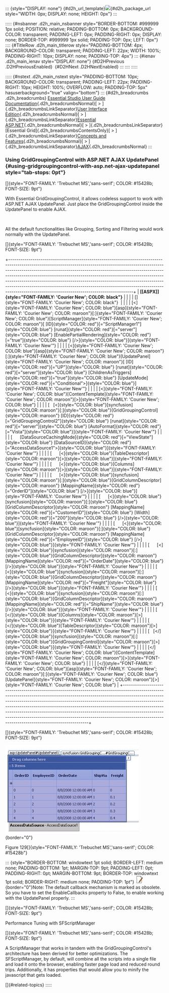 ::: {style="DISPLAY: none"}
[](ms-xhelp:///?Id=d2h_url_template){#d2h_url_template}![](!package_url!){#d2h_package_url style="WIDTH: 0px; DISPLAY: none; HEIGHT: 0px"}
:::

::::: {#nsbanner .d2h_main_nsbanner style="BORDER-BOTTOM: #999999 1px solid; POSITION: relative; PADDING-BOTTOM: 0px; BACKGROUND-COLOR: transparent; PADDING-LEFT: 0px; PADDING-RIGHT: 0px; DISPLAY: none; BORDER-TOP: #999999 1px solid; PADDING-TOP: 0px; LEFT: 0px"}
:::: {#TitleRow .d2h_main_titlerow style="PADDING-BOTTOM: 4px; BACKGROUND-COLOR: transparent; PADDING-LEFT: 22px; WIDTH: 100%; PADDING-RIGHT: 10px; DISPLAY: none; PADDING-TOP: 4px"}
::: {#ienav .d2h_main_ienav style="DISPLAY: none"}
[](ms-xhelp:///?Id=bf52d324-77f7-410d-b75f-324b9b7bba76){#D2HPrevious .D2HPreviousEnabled}  [](ms-xhelp:///?Id=53e6d10b-3876-4160-823d-6d6e71aeaea7){#D2HNext .D2HNextEnabled}
:::
::::
:::::

::::: {#nstext .d2h_main_nstext style="PADDING-BOTTOM: 10px; BACKGROUND-COLOR: transparent; PADDING-LEFT: 22px; PADDING-RIGHT: 10px; HEIGHT: 100%; OVERFLOW: auto; PADDING-TOP: 5px" hasuserbackground="true" valign="bottom"}
::: {#d2h_breadcrumbs .d2h_breadcrumbs}
[Essential Studio User Guide Documentation](ms-xhelp:///?Id=12457748-09e3-4d74-a240-8e049cedf030){.d2h_breadcrumbsNormal}[ \> ]{.d2h_breadcrumbsLinkSeparator}[User Interface Edition](ms-xhelp:///?Id=c29296b7-531c-413b-a0ec-488ca1f7f669){.d2h_breadcrumbsNormal}[ \> ]{.d2h_breadcrumbsLinkSeparator}[Essential ASP.NET](ms-xhelp:///?Id=25c35330-c127-4dad-9a92-ed79dc7261a6){.d2h_breadcrumbsNormal}[ \> ]{.d2h_breadcrumbsLinkSeparator}[Essential Grid]{.d2h_breadcrumbsContentsOnly}[ \> ]{.d2h_breadcrumbsLinkSeparator}[Concepts and Features](ms-xhelp:///?Id=9e489974-524d-457c-9881-e458b1321685){.d2h_breadcrumbsNormal}[ \> ]{.d2h_breadcrumbsLinkSeparator}[AJAX](ms-xhelp:///?Id=bf52d324-77f7-410d-b75f-324b9b7bba76){.d2h_breadcrumbsNormal}
:::

### Using GridGroupingControl with ASP.NET AJAX UpdatePanel {#using-gridgroupingcontrol-with-asp.net-ajax-updatepanel style="tab-stops: 0pt"}

[]{style="FONT-FAMILY: 'Trebuchet MS','sans-serif'; COLOR: #15428b; FONT-SIZE: 9pt"} 

With Essential GridGroupingControl, it allows codeless support to work with ASP.NET AJAX UpdatePanel. Just place the GridGroupingControl inside the UpdatePanel to enable AJAX.

 

All the default functionalities like Grouping, Sorting and Filtering would work normally with the UpdatePanel.

[]{style="FONT-FAMILY: 'Trebuchet MS','sans-serif'; COLOR: #15428b; FONT-SIZE: 9pt"} 

+-------------------------------------------------------------------------------------------------------------------------------------------------------------------------------------------------------------------------------------------------------------------------------------------------------------------------------------------------------------------------------------------------------------------------------------------------------------------------------------------------------------------------------------------------+
| **[\[ASPX\]]{style="FONT-FAMILY: 'Courier New'; COLOR: black"}**                                                                                                                                                                                                                                                                                                                                                                                                                                                                                |
|                                                                                                                                                                                                                                                                                                                                                                                                                                                                                                                                                 |
| []{style="FONT-FAMILY: 'Courier New'; COLOR: black"}                                                                                                                                                                                                                                                                                                                                                                                                                                                                                            |
|                                                                                                                                                                                                                                                                                                                                                                                                                                                                                                                                                 |
| [\<]{style="FONT-FAMILY: 'Courier New'; COLOR: blue"}[asp]{style="FONT-FAMILY: 'Courier New'; COLOR: maroon"}[:]{style="FONT-FAMILY: 'Courier New'; COLOR: blue"}[ScriptManager]{style="FONT-FAMILY: 'Courier New'; COLOR: maroon"}[ [ID]{style="COLOR: red"}[=\"ScriptManager1\"]{style="COLOR: blue"} [runat]{style="COLOR: red"}[=\"server\"]{style="COLOR: blue"} [EnablePartialRendering]{style="COLOR: red"}[=\"true\"]{style="COLOR: blue"} [/\>]{style="COLOR: blue"}]{style="FONT-FAMILY: 'Courier New'"}                              |
|                                                                                                                                                                                                                                                                                                                                                                                                                                                                                                                                                 |
| [\<]{style="FONT-FAMILY: 'Courier New'; COLOR: blue"}[asp]{style="FONT-FAMILY: 'Courier New'; COLOR: maroon"}[:]{style="FONT-FAMILY: 'Courier New'; COLOR: blue"}[UpdatePanel]{style="FONT-FAMILY: 'Courier New'; COLOR: maroon"}[ [ID]{style="COLOR: red"}[=\"UP\"]{style="COLOR: blue"} [runat]{style="COLOR: red"}[=\"server\"]{style="COLOR: blue"} [ChildrenAsTriggers]{style="COLOR: red"}[=\"true\"]{style="COLOR: blue"} [UpdateMode]{style="COLOR: red"}[=\"Conditional\"\>]{style="COLOR: blue"}]{style="FONT-FAMILY: 'Courier New'"} |
|                                                                                                                                                                                                                                                                                                                                                                                                                                                                                                                                                 |
| [\<]{style="FONT-FAMILY: 'Courier New'; COLOR: blue"}[ContentTemplate]{style="FONT-FAMILY: 'Courier New'; COLOR: maroon"}[\>]{style="FONT-FAMILY: 'Courier New'; COLOR: blue"}                                                                                                                                                                                                                                                                                                                                                                  |
|                                                                                                                                                                                                                                                                                                                                                                                                                                                                                                                                                 |
| [   [\<]{style="COLOR: blue"}[syncfusion]{style="COLOR: maroon"}[:]{style="COLOR: blue"}[GridGroupingControl]{style="COLOR: maroon"} [ID]{style="COLOR: red"}[=\"GridGroupingControl2\"]{style="COLOR: blue"} [runat]{style="COLOR: red"}[=\"server\"]{style="COLOR: blue"} [AutoFormat]{style="COLOR: red"}[=\"Vista\"]{style="COLOR: blue"}]{style="FONT-FAMILY: 'Courier New'"}                                                                                                                                                              |
|                                                                                                                                                                                                                                                                                                                                                                                                                                                                                                                                                 |
| [      [DataSourceCachingMode]{style="COLOR: red"}[=\"ViewState\"]{style="COLOR: blue"} [DataSourceID]{style="COLOR: red"}[=\"AccessDataSource1\"\>]{style="COLOR: blue"}]{style="FONT-FAMILY: 'Courier New'"}                                                                                                                                                                                                                                                                                                                                  |
|                                                                                                                                                                                                                                                                                                                                                                                                                                                                                                                                                 |
| [      [\<]{style="COLOR: blue"}[TableDescriptor]{style="COLOR: maroon"}[\>]{style="COLOR: blue"}]{style="FONT-FAMILY: 'Courier New'"}                                                                                                                                                                                                                                                                                                                                                                                                          |
|                                                                                                                                                                                                                                                                                                                                                                                                                                                                                                                                                 |
| [      [\<]{style="COLOR: blue"}[Columns]{style="COLOR: maroon"}[\>]{style="COLOR: blue"}]{style="FONT-FAMILY: 'Courier New'"}                                                                                                                                                                                                                                                                                                                                                                                                                  |
|                                                                                                                                                                                                                                                                                                                                                                                                                                                                                                                                                 |
| [      [\<]{style="COLOR: blue"}[syncfusion]{style="COLOR: maroon"}[:]{style="COLOR: blue"}[GridColumnDescriptor]{style="COLOR: maroon"} [MappingName]{style="COLOR: red"}[=\"OrderID\"]{style="COLOR: blue"} [/\>]{style="COLOR: blue"}]{style="FONT-FAMILY: 'Courier New'"}                                                                                                                                                                                                                                                                   |
|                                                                                                                                                                                                                                                                                                                                                                                                                                                                                                                                                 |
| [      [\<]{style="COLOR: blue"}[syncfusion]{style="COLOR: maroon"}[:]{style="COLOR: blue"}[GridColumnDescriptor]{style="COLOR: maroon"} [MappingName]{style="COLOR: red"}[=\"CustomerID\"]{style="COLOR: blue"} [Width]{style="COLOR: red"}[=\"200\"]{style="COLOR: blue"} [/\>]{style="COLOR: blue"}]{style="FONT-FAMILY: 'Courier New'"}                                                                                                                                                                                                     |
|                                                                                                                                                                                                                                                                                                                                                                                                                                                                                                                                                 |
| [      [\<]{style="COLOR: blue"}[syncfusion]{style="COLOR: maroon"}[:]{style="COLOR: blue"}[GridColumnDescriptor]{style="COLOR: maroon"} [MappingName]{style="COLOR: red"}[=\"EmployeeID\"]{style="COLOR: blue"} [/\>]{style="COLOR: blue"}]{style="FONT-FAMILY: 'Courier New'"}                                                                                                                                                                                                                                                                |
|                                                                                                                                                                                                                                                                                                                                                                                                                                                                                                                                                 |
| [      [\<]{style="COLOR: blue"}[syncfusion]{style="COLOR: maroon"}[:]{style="COLOR: blue"}[GridColumnDescriptor]{style="COLOR: maroon"} [MappingName]{style="COLOR: red"}[=\"OrderDate\"]{style="COLOR: blue"} [/\>]{style="COLOR: blue"}]{style="FONT-FAMILY: 'Courier New'"}                                                                                                                                                                                                                                                                 |
|                                                                                                                                                                                                                                                                                                                                                                                                                                                                                                                                                 |
| [      [\<]{style="COLOR: blue"}[syncfusion]{style="COLOR: maroon"}[:]{style="COLOR: blue"}[GridColumnDescriptor]{style="COLOR: maroon"} [MappingName]{style="COLOR: red"}[=\"Freight\"]{style="COLOR: blue"} [/\>]{style="COLOR: blue"}]{style="FONT-FAMILY: 'Courier New'"}                                                                                                                                                                                                                                                                   |
|                                                                                                                                                                                                                                                                                                                                                                                                                                                                                                                                                 |
| [      [\<]{style="COLOR: blue"}[syncfusion]{style="COLOR: maroon"}[:]{style="COLOR: blue"}[GridColumnDescriptor]{style="COLOR: maroon"} [MappingName]{style="COLOR: red"}[=\"ShipName\"]{style="COLOR: blue"} [/\>]{style="COLOR: blue"}]{style="FONT-FAMILY: 'Courier New'"}                                                                                                                                                                                                                                                                  |
|                                                                                                                                                                                                                                                                                                                                                                                                                                                                                                                                                 |
| [      [\</]{style="COLOR: blue"}[Columns]{style="COLOR: maroon"}[\>]{style="COLOR: blue"}]{style="FONT-FAMILY: 'Courier New'"}                                                                                                                                                                                                                                                                                                                                                                                                                 |
|                                                                                                                                                                                                                                                                                                                                                                                                                                                                                                                                                 |
| [      [\</]{style="COLOR: blue"}[TableDescriptor]{style="COLOR: maroon"}[\>]{style="COLOR: blue"}]{style="FONT-FAMILY: 'Courier New'"}                                                                                                                                                                                                                                                                                                                                                                                                         |
|                                                                                                                                                                                                                                                                                                                                                                                                                                                                                                                                                 |
| [   [\</]{style="COLOR: blue"}[syncfusion]{style="COLOR: maroon"}[:]{style="COLOR: blue"}[GridGroupingControl]{style="COLOR: maroon"}[\>]{style="COLOR: blue"}]{style="FONT-FAMILY: 'Courier New'"}                                                                                                                                                                                                                                                                                                                                             |
|                                                                                                                                                                                                                                                                                                                                                                                                                                                                                                                                                 |
| [\</]{style="FONT-FAMILY: 'Courier New'; COLOR: blue"}[ContentTemplate]{style="FONT-FAMILY: 'Courier New'; COLOR: maroon"}[\>]{style="FONT-FAMILY: 'Courier New'; COLOR: blue"}                                                                                                                                                                                                                                                                                                                                                                 |
|                                                                                                                                                                                                                                                                                                                                                                                                                                                                                                                                                 |
| [\</]{style="FONT-FAMILY: 'Courier New'; COLOR: blue"}[asp]{style="FONT-FAMILY: 'Courier New'; COLOR: maroon"}[:]{style="FONT-FAMILY: 'Courier New'; COLOR: blue"}[UpdatePanel]{style="FONT-FAMILY: 'Courier New'; COLOR: maroon"}[\>]{style="FONT-FAMILY: 'Courier New'; COLOR: blue"}                                                                                                                                                                                                                                                         |
+-------------------------------------------------------------------------------------------------------------------------------------------------------------------------------------------------------------------------------------------------------------------------------------------------------------------------------------------------------------------------------------------------------------------------------------------------------------------------------------------------------------------------------------------------+

[]{style="FONT-FAMILY: 'Trebuchet MS','sans-serif'; COLOR: #15428b; FONT-SIZE: 9pt"} 

![](ImagesExt/image68_132.jpg){border="0"}

Figure 129[]{style="FONT-FAMILY: 'Trebuchet MS','sans-serif'; COLOR: #15428b"}

::: {style="BORDER-BOTTOM: windowtext 1pt solid; BORDER-LEFT: medium none; PADDING-BOTTOM: 1pt; MARGIN-TOP: 9pt; PADDING-LEFT: 0pt; PADDING-RIGHT: 0pt; MARGIN-BOTTOM: 9pt; BORDER-TOP: windowtext 1pt solid; BORDER-RIGHT: medium none; PADDING-TOP: 1pt"}
![](ImagesExt/image68_1.jpg){border="0"}Note: The default callback mechanism is marked as obsolete. So you have to set the EnableCallbacks property to False, to enable working with the UpdatePanel properly.
:::

[]{style="FONT-FAMILY: 'Trebuchet MS','sans-serif'; COLOR: #15428b; FONT-SIZE: 9pt"} 

Performance Tuning with SFScriptManager

[]{style="FONT-FAMILY: 'Trebuchet MS','sans-serif'; COLOR: #15428b; FONT-SIZE: 9pt"} 

A ScriptManager that works in tandem with the GridGroupingControl\'s architecture has been derived for better optimizations. The SFScriptManager, by default, will combine all the scripts into a single file and load it onto the browser, enabling faster page load and reduced round trips. Additionally, it has properties that would allow you to minify the javascript that gets loaded.

[]{#related-topics}
:::::
